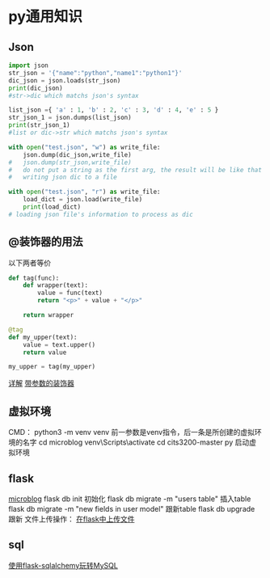 # py通用知识

## Json

```py
import json
str_json = '{"name":"python","name1":"python1"}'
dic_json = json.loads(str_json)
print(dic_json)
#str->dic which matchs json's syntax

list_json ={ 'a' : 1, 'b' : 2, 'c' : 3, 'd' : 4, 'e' : 5 } 
str_json_1 = json.dumps(list_json)
print(str_json_1)
#list or dic->str which matchs json's syntax

with open("test.json", "w") as write_file:
    json.dump(dic_json,write_file)
#   json.dump(str_json,write_file)
#   do not put a string as the first arg, the result will be like that "{\"name\":\"python\",\"name1\":\"python1\"}"
#   writing json dic to a file

with open("test.json", "r") as write_file:
    load_dict = json.load(write_file)
    print(load_dict)
# loading json file's information to process as dic
```

## @装饰器的用法

以下两者等价

```py
def tag(func):
    def wrapper(text):
        value = func(text)
        return "<p>" + value + "</p>"

    return wrapper

@tag
def my_upper(text):
    value = text.upper()
    return value
```

```py
my_upper = tag(my_upper)
```

<a href="http://www.runoob.com/w3cnote/python-func-decorators.html">详解</a>
<a href="https://foofish.net/decorator-with-paramter.html">带参数的装饰器</a>

## 虚拟环境

CMD：
python3 -m venv venv
前一参数是venv指令，后一条是所创建的虚拟环境的名字
cd microblog
venv\Scripts\activate
cd  cits3200-master
py 
启动虚拟环境

## flask

<a href="https://blog.miguelgrinberg.com/post/the-flask-mega-tutorial-part-i-hello-world">microblog</a>
flask db init 初始化
flask db migrate -m "users table" 插入table
flask db migrate -m "new fields in user model" 跟新table
flask db upgrade 跟新
文件上传操作：
<a href="https://zhuanlan.zhihu.com/p/24418074?refer=flask">在flask中上传文件</a>

## sql

<a href="http://wingyumin.com/2017/02/25/%E4%BD%BF%E7%94%A8flask-sqlalchemy%E7%8E%A9%E8%BD%ACMySQL/">使用flask-sqlalchemy玩转MySQL</a>

